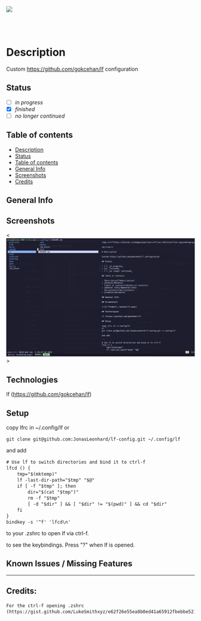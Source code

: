 <img src="https://shields.io/badge/pipelines-offline-red?style=flat-square&logo=github" />

<br/><br/>

# Description

Custom https://github.com/gokcehan/lf configuration

## Status

- [ ] _in progress_
- [x] _finished_
- [ ] _no longer continued_

## Table of contents

- [Description](#description)
- [Status](#status)
- [Table of contents](#table-of-contents)
- [General Info](#general-info)
- [Screenshots](#screenshots)
- [Credits](#credits)

## General Info

## Screenshots

<![Lf Prompt](./assets/lf.png)>

## Technologies

lf (https://github.com/gokcehan/lf)

## Setup

copy lfrc in ~/.config/lf or

```
git clone git@github.com:JonasLeonhard/lf-config.git ~/.config/lf
```

and add

```
# Use lf to switch directories and bind it to ctrl-f
lfcd () {
    tmp="$(mktemp)"
    lf -last-dir-path="$tmp" "$@"
    if [ -f "$tmp" ]; then
        dir="$(cat "$tmp")"
        rm -f "$tmp"
        [ -d "$dir" ] && [ "$dir" != "$(pwd)" ] && cd "$dir"
    fi
}
bindkey -s '^f' 'lfcd\n'
```

to your .zshrc to open lf via ctrl-f.

to see the keybindings. Press "?" when lf is opened.

## Known Issues / Missing Features

---

## Credits:

```
For the ctrl-f opening .zshrc (https://gist.github.com/LukeSmithxyz/e62f26e55ea8b0ed41a65912fbebbe52)
```
